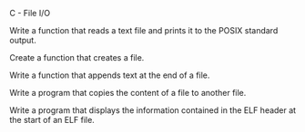 C - File I/O

Write a function that reads a text file and prints it to the POSIX standard output.

Create a function that creates a file.

Write a function that appends text at the end of a file.

Write a program that copies the content of a file to another file.

Write a program that displays the information contained in the ELF header at the start of an ELF file.



